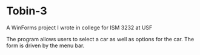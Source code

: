 Tobin-3
=======

A WinForms project I wrote in college for ISM 3232 at USF

The program allows users to select a car as well as options for the car. The form is driven by the menu bar.
